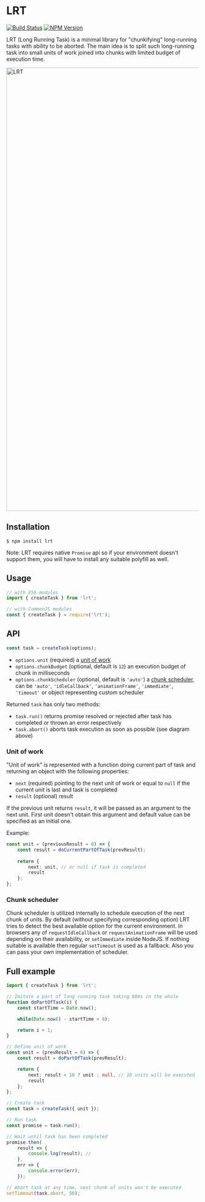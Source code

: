 # LRT
[![Build Status](https://img.shields.io/travis/dfilatov/lrt/master.svg?style=flat-square)](https://travis-ci.org/dfilatov/lrt/branches)
[![NPM Version](https://img.shields.io/npm/v/lrt.svg?style=flat-square)](https://www.npmjs.com/package/lrt)

LRT (Long Running Task) is a minimal library for "chunkifying" long-running tasks with ability to be aborted.
The main idea is to split such long-running task into small units of work joined into chunks with limited budget of execution time.

<img width="1158" alt="LRT" src="https://user-images.githubusercontent.com/67957/59919291-b6a2b100-942f-11e9-96c1-20f330d53f67.png">


## Installation
```
$ npm install lrt
```
Note: LRT requires native `Promise` api so if your environment doesn't support them, you will have to install any suitable polyfill as well.

## Usage
```ts
// with ES6 modules
import { createTask } from 'lrt';

// with CommonJS modules
const { createTask } = require('lrt');
```

## API

```ts
const task = createTask(options);
```
  * `options.unit` (required) a [unit of work](#unit-of-work)
  * `options.chunkBudget` (optional, default is `12`) an execution budget of chunk in milliseconds
  * `options.chunkScheduler` (optional, default is `'auto'`) a [chunk scheduler](#chunk-scheduler), can be `'auto'`, `'idleCallback'`, `'animationFrame'`, `'immediate'`, `'timeout'` or object representing custom scheduler

Returned `task` has only two methods:
  * `task.run()` returns promise resolved or rejected after task has completed or thrown an error respectively
  * `task.abort()` aborts task execution as soon as possible (see diagram above)
  
### Unit of work
"Unit of work" is represented with a function doing current part of task and returning an object with the following properties:
  * `next` (required) pointing to the next unit of work or equal to `null` if the current unit is last and task is completed
  * `result` (optional) result 
  
If the previous unit returns `result`, it will be passed as an argument to the next unit. First unit doesn't obtain this argument and default value can be specified as an initial one.
  
Example:
```ts
const unit = (previousResult = 0) => {
    const result = doCurrentPartOfTask(prevResult);
    
    return {
        next: unit, // or null if task is completed
        result
    };
};
```

### Chunk scheduler
Chunk scheduler is utilized internally to schedule execution of the next chunk of units. By default (without specifying corresponding option) LRT tries to detect the best available option for the current environment. In browsers any of `requestIdleCallback` or `requestAnimationFrame` will be used depending on their availability, or `setImmediate` inside NodeJS. If nothing suitable is available then regular `setTimeout` is used as a fallback. Also you can pass your own implementation of scheduler.

## Full example
```ts
import { createTask } from 'lrt';

// Imitate a part of long running task taking 80ms in the whole
function doPartOfTask(i) {
    const startTime = Date.now();

    while(Date.now() - startTime < 8);

    return i + 1;
}

// Define unit of work
const unit = (prevResult = 0) => {
    const result = doPartOfTask(prevResult);

    return {
        next: result < 10 ? unit : null, // 10 units will be executed
        result
    };
};

// Create task
const task = createTask({ unit });

// Run task
const promise = task.run();

// Wait until task has been completed
promise.then(
    result => {
        console.log(result); //
    },
    err => {
        console.error(err);
    });

// Abort task at any time, next chunk of units won't be executed
setTimeout(task.abort, 50);
```
